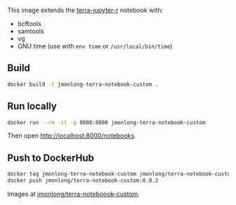 This image extends the [terra-jupyter-r](https://github.com/DataBiosphere/terra-docker/blob/master/terra-jupyter-r/README.md) notebook with:

- bcftools
- samtools
- vg
- GNU time (use with `env time` or `/usr/local/bin/time`)

## Build

```sh
docker build -t jmonlong-terra-notebook-custom .
```

## Run locally

```sh 
docker run --rm -it -p 8000:8000 jmonlong-terra-notebook-custom
```

Then open [http://localhost:8000/notebooks](http://localhost:8000/notebooks).

## Push to DockerHub

```sh
docker tag jmonlong-terra-notebook-custom jmonlong/terra-notebook-custom:0.0.2
docker push jmonlong/terra-notebook-custom:0.0.2
```

Images at [jmonlong/terra-noteboook-custom](https://hub.docker.com/repository/docker/jmonlong/terra-noteboook-custom/general).
